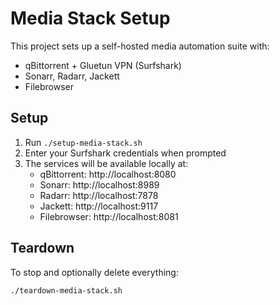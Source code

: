 # Media Stack Setup

This project sets up a self-hosted media automation suite with:

- qBittorrent + Gluetun VPN (Surfshark)
- Sonarr, Radarr, Jackett
- Filebrowser

## Setup

1. Run `./setup-media-stack.sh`
2. Enter your Surfshark credentials when prompted
3. The services will be available locally at:
   - qBittorrent: http://localhost:8080
   - Sonarr: http://localhost:8989
   - Radarr: http://localhost:7878
   - Jackett: http://localhost:9117
   - Filebrowser: http://localhost:8081

## Teardown

To stop and optionally delete everything:

```bash
./teardown-media-stack.sh


